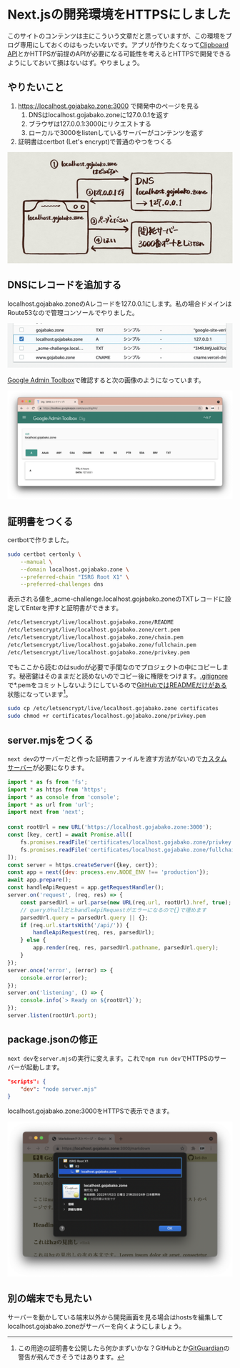 # Next.jsの開発環境をHTTPSにしました

このサイトのコンテンツは主にこういう文章だと思っていますが、この環境をブログ専用にしておくのはもったいないです。アプリが作りたくなって[Clipboard API]とかHTTPSが前提のAPIが必要になる可能性を考えるとHTTPSで開発できるようにしておいて損はないはず。やりましょう。

[Clipboard API]: https://developer.mozilla.org/en-US/docs/Web/API/Clipboard_API

## やりたいこと

1. https://localhost.gojabako.zone:3000 で開発中のページを見る
    1. DNSはlocalhost.gojabako.zoneに127.0.0.1を返す
    1. ブラウザは127.0.0.1:3000にリクエストする
    1. ローカルで3000をlistenしているサーバーがコンテンツを返す
1. 証明書はcertbot (Let's encrypt)で普通のやつをつくる

![やりたいことの図](./https-outline.jpg)

## DNSにレコードを追加する

localhost.gojabako.zoneのAレコードを127.0.0.1にします。私の場合ドメインはRoute53なので管理コンソールでやりました。

![Route53の管理画面](./route53-settings.png)

[Google Admin Toolbox](https://toolbox.googleapps.com/apps/dig/#A/)で確認すると次の画像のようになっています。

![Google Admin Toolboxの画面](./google-dns-dig.png)

## 証明書をつくる

certbotで作りました。

```sh certbotのコマンド
sudo certbot certonly \
    --manual \
    --domain localhost.gojabako.zone \
    --preferred-chain "ISRG Root X1" \
    --preferred-challenges dns
```

表示される値を_acme-challenge.localhost.gojabako.zoneのTXTレコードに設定してEnterを押すと証明書ができます。

```txt 証明書の場所 (macOS, certbot 1.19.0)
/etc/letsencrypt/live/localhost.gojabako.zone/README
/etc/letsencrypt/live/localhost.gojabako.zone/cert.pem
/etc/letsencrypt/live/localhost.gojabako.zone/chain.pem
/etc/letsencrypt/live/localhost.gojabako.zone/fullchain.pem
/etc/letsencrypt/live/localhost.gojabako.zone/privkey.pem
```

でもここから読むのはsudoが必要で手間なのでプロジェクトの中にコピーします。秘密鍵はそのままだと読めないのでコピー後に権限をつけます。[.gitignore]で*.pemをコミットしないようにしているので[GitHubではREADMEだけがある](https://github.com/gjbkz/gojabako.zone/tree/main/certificates/localhost.gojabako.zone)状態になっています[^1]。

```sh コピーと権限付与のコマンド
sudo cp /etc/letsencrypt/live/localhost.gojabako.zone certificates
sudo chmod +r certificates/localhost.gojabako.zone/privkey.pem
```

[^1]: この用途の証明書を公開したら何かまずいかな？GitHubとか[GitGuardian]の警告が飛んできそうではあります。

[.gitignore]: https://github.com/gjbkz/gojabako.zone/blob/main/.gitignore
[GitGuardian]: https://www.gitguardian.com/

## server.mjsをつくる

`next dev`のサーバーだと作った証明書ファイルを渡す方法がないので[カスタムサーバー]が必要になります。

[カスタムサーバー]: https://nextjs.org/docs/advanced-features/custom-server

```javascript server.mjs
import * as fs from 'fs';
import * as https from 'https';
import * as console from 'console';
import * as url from 'url';
import next from 'next';

const rootUrl = new URL('https://localhost.gojabako.zone:3000');
const [key, cert] = await Promise.all([
    fs.promises.readFile('certificates/localhost.gojabako.zone/privkey.pem')),
    fs.promises.readFile('certificates/localhost.gojabako.zone/fullchain.pem')),
]);
const server = https.createServer({key, cert});
const app = next({dev: process.env.NODE_ENV !== 'production'});
await app.prepare();
const handleApiRequest = app.getRequestHandler();
server.on('request', (req, res) => {
    const parsedUrl = url.parse(new URL(req.url, rootUrl).href, true);
    // queryがnullだとhandleApiRequestがエラーになるので{}で埋めます
    parsedUrl.query = parsedUrl.query || {};
    if (req.url.startsWith('/api/')) {
        handleApiRequest(req, res, parsedUrl);
    } else {
        app.render(req, res, parsedUrl.pathname, parsedUrl.query);
    }
});
server.once('error', (error) => {
    console.error(error);
});
server.on('listening', () => {
    console.info(`> Ready on ${rootUrl}`);
});
server.listen(rootUrl.port);
```

## package.jsonの修正

`next dev`を`server.mjs`の実行に変えます。これで`npm run dev`でHTTPSのサーバーが起動します。

```json
"scripts": {
    "dev": "node server.mjs"
}
```

localhost.gojabako.zone:3000をHTTPSで表示できます。

![証明書の情報を表示しているところ](./https-works.png)

## 別の端末でも見たい

サーバーを動かしている端末以外から開発画面を見る場合はhostsを編集してlocalhost.gojabako.zoneがサーバーを向くようにしましょう。
